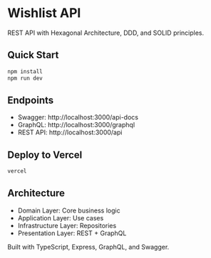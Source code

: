 # Wishlist API

REST API with Hexagonal Architecture, DDD, and SOLID principles.

## Quick Start

```bash
npm install
npm run dev
```

## Endpoints

- Swagger: http://localhost:3000/api-docs
- GraphQL: http://localhost:3000/graphql
- REST API: http://localhost:3000/api

## Deploy to Vercel

```bash
vercel
```

## Architecture

- Domain Layer: Core business logic
- Application Layer: Use cases
- Infrastructure Layer: Repositories
- Presentation Layer: REST + GraphQL

Built with TypeScript, Express, GraphQL, and Swagger.
